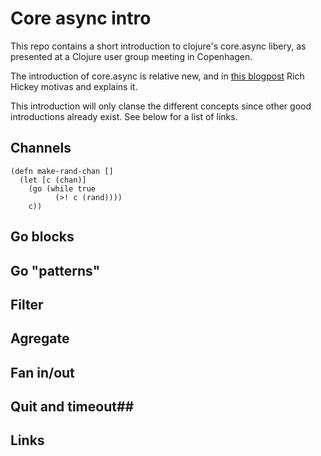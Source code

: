 # Core async intro #

This repo contains a short introduction to clojure's core.async libery, as presented at a Clojure user group meeting in Copenhagen.

The introduction of core.async is relative new, and in
 [this blogpost](http://clojure.com/blog/2013/06/28/clojure-core-async-channels.html) Rich Hickey motivas and explains it.

This introduction will only clanse the different concepts since other good introductions already exist. See below for a list of links.

## Channels ##


    (defn make-rand-chan []
      (let [c (chan)]
        (go (while true
              (>! c (rand))))
        c))


## Go blocks ##


## Go "patterns" ##

## Filter ##


## Agregate ##


## Fan in/out ##


## Quit and timeout##


## Links ##
